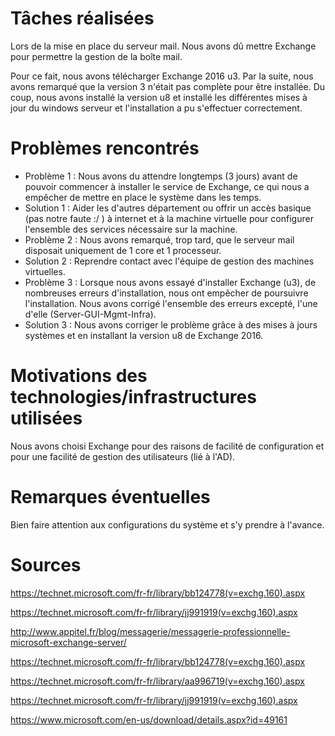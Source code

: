# Tâches réalisées
Lors de la mise en place du serveur mail. Nous avons dû mettre Exchange pour permettre la gestion de la boîte mail.

Pour ce fait, nous avons télécharger Exchange 2016 u3. Par la suite, nous avons remarqué que la version 3 n'était pas complète pour être installée. Du coup, nous avons installé la version u8 et installé les différentes mises à jour du windows serveur et l'installation a pu s'effectuer correctement. 

# Problèmes rencontrés

* Problème 1 : Nous avons du attendre longtemps (3 jours) avant de pouvoir commencer à installer le service de Exchange, ce qui nous a empêcher de mettre en place le système dans les temps.
* Solution 1 : Aider les d'autres département ou offrir un accès basique (pas notre faute :/ ) à internet et à la machine virtuelle pour configurer l'ensemble des services nécessaire sur la machine.
* Problème 2 : Nous avons remarqué, trop tard, que le serveur mail disposait uniquement de 1 core et 1 processeur.
* Solution 2 : Reprendre contact avec l'équipe de gestion des machines virtuelles. 
* Problème 3 : Lorsque nous avons essayé d'installer Exchange (u3), de nombreuses erreurs d'installation, nous ont empêcher de poursuivre l'installation. Nous avons corrigé l'ensemble des erreurs excepté, l'une d'elle (Server-GUI-Mgmt-Infra). 
* Solution 3 : Nous avons corriger le problème grâce à des mises à jours systèmes et en installant la version u8 de Exchange 2016.

# Motivations des technologies/infrastructures utilisées
Nous avons choisi Exchange pour des raisons de facilité de configuration et pour une facilité de gestion des utilisateurs (lié à l'AD).

# Remarques éventuelles
Bien faire attention aux configurations du système et s'y prendre à l'avance.

# Sources

https://technet.microsoft.com/fr-fr/library/bb124778(v=exchg.160).aspx

https://technet.microsoft.com/fr-fr/library/jj991919(v=exchg.160).aspx

http://www.appitel.fr/blog/messagerie/messagerie-professionnelle-microsoft-exchange-server/

https://technet.microsoft.com/fr-fr/library/bb124778(v=exchg.160).aspx

https://technet.microsoft.com/fr-fr/library/aa996719(v=exchg.160).aspx

https://technet.microsoft.com/fr-fr/library/jj991919(v=exchg.160).aspx

https://www.microsoft.com/en-us/download/details.aspx?id=49161
